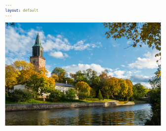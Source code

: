 ```yaml
---
layout: default
---
```


<div class="row">
<div class="col-6 col-12-medium">
     <span class="image fit"><img src="images/resized_aurajoki-syysvareissa_kuva-seilo-ristimaki.jpg" alt="turku image" /></span>
</div>
</div>
